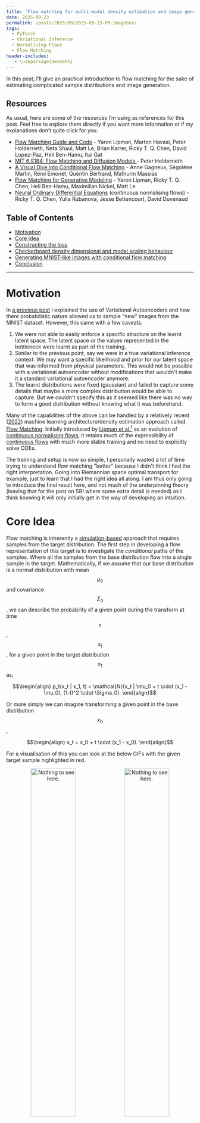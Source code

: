```yaml
---
title: 'Flow matching for multi-modal density estimation and image generation'
date: 2025-09-23
permalink: /posts/2025/09/2025-09-23-FM-ImageGen/
tags:
  - PyTorch
  - Variational Inference
  - Normalising Flows
  - Flow Matching
header-includes:
   - \usepackage{amsmath}
---
```



In this post, I’ll give an practical introduction to flow matching for the sake of estimating complicated sample distributions and image generation.


## Resources

As usual, here are some of the resources I’m using as references for this post. Feel free to explore them directly if you want more information or if my explanations don’t quite click for you.

- [Flow Matching Guide and Code](https://arxiv.org/abs/2412.06264) - Yaron Lipman, Marton Havasi, Peter Holderrieth, Neta Shaul, Matt Le, Brian Karrer, Ricky T. Q. Chen, David Lopez-Paz, Heli Ben-Hamu, Itai Gat
- [MIT 6.S184: Flow Matching and Diffusion Models ](https://www.youtube.com/watch?v=GCoP2w-Cqtg&list=PL57nT7tSGAAUDnli1LhTOoCxlEPGS19vH) - Peter Holderrieth
- [A Visual Dive into Conditional Flow Matching](https://dl.heeere.com/conditional-flow-matching/blog/conditional-flow-matching/) - Anne Gagneux, Ségolène Martin, Rémi Emonet, Quentin Bertrand, Mathurin Massias
- [Flow Matching for Generative Modeling](https://arxiv.org/abs/2210.02747) - Yaron Lipman, Ricky T. Q. Chen, Heli Ben-Hamu, Maximilian Nickel, Matt Le
- [Neural Ordinary Differential Equations](https://arxiv.org/abs/1806.07366) (continuous normalising flows) - Ricky T. Q. Chen, Yulia Rubanova, Jesse Bettencourt, David Duvenaud

## Table of Contents

- [Motivation](#motivationtraditional-autoencoders)
- [Core Idea](#core-idea)
- [Constructing the loss](#construction-of-the-conditional-flow-matching-loss)
- [Checkerboard density dimensional and modal scaling behaviour](#checkerboard-density-dimensional-and-modal-scaling-behaviour)
- [Generating MNIST-like images with conditional flow matching](#generating-mnist-like-images-conditional-flow-matching)
- [Conclusion](#conclusion)

---


# Motivation


In [a previous post](https://liamcpinchbeck.github.io/posts/2025/08/2025-09-08-VAEs/) I explained the use of Variational Autoencoders and how there probabilistic nature allowed us to sample "new" images from the MNIST dataset. However, this came with a few caveats:

1. We were not able to easily enforce a specific structure on the learnt latent space. The latent space or the values represented in the bottleneck were learnt as part of the training.
2. Similar to the previous point, say we were in a true variational inference context. We may want a specific likelihood and prior for our latent space that was informed from physical parameters. This would not be possible with a variational autoencoder without modifications that wouldn't make it a standard variational autoencoder anymore.
3. The learnt distributions were fixed (gaussian) and failed to capture some details that maybe a more complex distribution would be able to capture. But we couldn't specify this as it seemed like there was no way to form a good distribution without knowing what it was beforehand.

Many of the capabilities of the above can be handled by a relatively recent ([2022](https://arxiv.org/abs/2210.02747)) machine learning architecture/density estimation approach called [Flow Matching](https://arxiv.org/abs/2210.02747). Initially introduced by [Lipman et al.](https://arxiv.org/abs/2210.02747)[^FML] as an evolution of [continuous normalising flows](https://liamcpinchbeck.github.io/posts/2025/08/2025-08-07-ContNF/), it retains much of the expressibility of [continuous flows](https://liamcpinchbeck.github.io/posts/2025/08/2025-08-07-ContNF/) with much more stable training and no need to explicitly solve ODEs. 

The training and setup is now so simple, I personally wasted a lot of time trying to understand flow matching "better" because I didn't think I had the right interpretation. Going into Riemannian space optimal transport for example, just to learn that I had the right idea all along. I am thus only going to introduce the final result here, and not much of the underpinning theory (leaving that for the post on SBI where some extra detail _is_ needed) as I think knowing it will only initially get in the way of developing an intuition.

[^FML]: And recently there was a ___fantastic___ paper released by Meta (Facebook) that goes into much more detail than I will here while also starting from a lower bar of entry. HIGHLY HIGHLY HIGHLY recommend giving it a look [https://arxiv.org/abs/2412.06264](https://arxiv.org/abs/2412.06264).



# Core Idea

Flow matching is inherently a [simulation-based](https://simulation-based-inference.org/) approach that requires samples from the target distribution. The first step in developing a flow representation of this target is to investigate the _conditional_ paths of the samples. Where all the samples from the base distribution flow into a single sample in the target. Mathematically, if we assume that our base distribution is a normal distribution with mean $$\mu_0$$ and covariance $$\Sigma_0$$, we can describe the probability of a given point during the transform at time $$t$$, $$x_t$$, for a given point in the target distribution $$x_1$$ as,

$$\begin{align}
p_t(x_t | x_1, t) = \mathcal{N}(x_t | \mu_0 + t \cdot (x_1 - \mu_0), (1-t)^2 \cdot \Sigma_0).
\end{align}$$

Or more simply we can imagine transforming a given point in the base distribution $$x_0$$,


$$\begin{align}
x_t = x_0 + t \cdot (x_1 - x_0).
\end{align}$$


For a visualisation of this you can look at the below GIFs with the given target sample highlighted in red.


<div style="text-align: center;">
  <img 
      src="/files/BlogPostData/2025-09-fmfig/point_convergence_gifs/points_animation_0.gif" 
      alt="Nothing to see here." 
      title="Nothing to see here." 
      style="width: 49%; height: auto; border-radius: 8px;">
  <img 
      src="/files/BlogPostData/2025-09-fmfig/point_convergence_gifs/points_animation_100.gif" 
      alt="Nothing to see here." 
      title="Nothing to see here." 
      style="width: 49%; height: auto; border-radius: 8px;">
  <img 
      src="/files/BlogPostData/2025-09-fmfig/point_convergence_gifs/points_animation_300.gif" 
      alt="Nothing to see here." 
      title="Nothing to see here." 
      style="width: 49%; height: auto; border-radius: 8px;">
  <img 
      src="/files/BlogPostData/2025-09-fmfig/point_convergence_gifs/points_animation_400.gif" 
      alt="Nothing to see here." 
      title="Nothing to see here." 
      style="width: 49%; height: auto; border-radius: 8px;">
</div>


The probability path satisfied the conditions,

$$\begin{align}
p_t(x_t | x_1, t) =\begin{cases}
			\mathcal{N}(x_t | \mu_0, \Sigma_0), & \text{if }t\text{ = 0} \\
            \delta(x_t - x_1), & \text{if }t\text{ = 1}
		 \end{cases}
\end{align}$$

The underlying vector field $$u_t$$ that is driving this is then just[^rearrange],

[^rearrange]: You can rearrange this to just get $$x_1 - x_0$$ by plugging in the path above the equation.

$$\begin{align}
u_t(x_t | x_1, t) = \frac{x_1 - x_t}{1-t}
\end{align}$$

This just means that all the points are following straight lines more simply given via the transform equation above.

<div style="text-align: center;">
  <img 
      src="/files/BlogPostData/2025-09-fmfig/point_convergence_w_dynamic_vec_field_gifs/points_animation_0.gif" 
      alt="Nothing to see here." 
      title="Nothing to see here." 
      style="width: 49%; height: auto; border-radius: 0px;">
  <img 
      src="/files/BlogPostData/2025-09-fmfig/point_convergence_w_dynamic_vec_field_gifs/points_animation_100.gif" 
      alt="Nothing to see here." 
      title="Nothing to see here." 
      style="width: 49%; height: auto; border-radius: 0px;">
</div>
 
<div style="text-align: center; margin-top: 16px">
  <img 
      src="/files/BlogPostData/2025-09-fmfig/point_convergence_w_dynamic_vec_field_gifs/points_animation_300.gif" 
      alt="Nothing to see here." 
      title="Nothing to see here." 
      style="width: 49%; height: auto; border-radius: 0px;">
  <img 
      src="/files/BlogPostData/2025-09-fmfig/point_convergence_w_dynamic_vec_field_gifs/points_animation_400.gif" 
      alt="Nothing to see here." 
      title="Nothing to see here." 
      style="width: 49%; height: auto; border-radius: 0px;">
</div>

If we directly look at the vector field, not just individual trajectories, you can see that everywhere is just pointing towards the target distribution sample.


<div style="text-align: center;">
  <img 
      src="/files/BlogPostData/2025-09-fmfig/point_convergence_w_vec_field_gifs/points_animation_0.gif" 
      alt="Nothing to see here." 
      title="Nothing to see here." 
      style="width: 49%; height: auto; border-radius: 0px;">
  <img 
      src="/files/BlogPostData/2025-09-fmfig/point_convergence_w_vec_field_gifs/points_animation_100.gif" 
      alt="Nothing to see here." 
      title="Nothing to see here." 
      style="width: 49%; height: auto; border-radius: 0px;">
</div>
 
<div style="text-align: center; margin-top: 16px; margin-bottom: 16px">
  <img 
      src="/files/BlogPostData/2025-09-fmfig/point_convergence_w_vec_field_gifs/points_animation_300.gif" 
      alt="Nothing to see here." 
      title="Nothing to see here." 
      style="width: 49%; height: auto; border-radius: 0px;">
  <img 
      src="/files/BlogPostData/2025-09-fmfig/point_convergence_w_vec_field_gifs/points_animation_400.gif" 
      alt="Nothing to see here." 
      title="Nothing to see here." 
      style="width: 49%; height: auto; border-radius: 0px;">
</div>


This doesn't take into account the samples from the base distribution? The vector field we want is of course $$u_t(x_t)$$, not conditioned with respect to a specific target sample. We can take out this dependence by marginalising it out with respect to the probability path we defined above,

$$\begin{align}
u_t(x_t ; t) &= \int dx_1 u_t(x_t ; t, x_1) p(x_1 | x_t) \\
&= \int dx_1 u_t(x_t ; t, x_1) \frac{p(x_t | x_1)p(x_1)}{p(x_t)} \\
\end{align}$$

Which we can estimate with a couple rounds of monte carlo integration,

$$\begin{align}
u_t(x_t ; t) &= \int dx_1 u_t(x_t ; t, x_1) \frac{p(x_t | x_1)p(x_1)}{p(x_t)} \\
&\approx \frac{1}{N_i} \sum_s^{N_i} u_t(x_t ; t, x_1) \frac{p(x_t | x_1^i)}{p(x_t)}, \\
\end{align}$$

and with the same set of samples from the target distribution,

$$\begin{align}
p(x_t) &= \int dx_1 p(x_t | x_1)p(x_1) \\
&\approx \frac{1}{N_i} \sum_i^{N_i} p(x_t | x_1^i).
\end{align}$$

This gives us the following estimates for the vector field that transforms our base distribution to our target distribution.


<div style="text-align: center; margin-top: 16px">
  <img 
      src="/files/BlogPostData/2025-09-fmfig/simple_mapping_GIFs/real_dynamic_vector_field_no_samples.gif" 
      alt="Nothing to see here." 
      title="Nothing to see here." 
      style="width: 99%; height: auto; border-radius: 0px;">
</div>

<div style="text-align: center; margin-top: 8px">
  <img 
      src="/files/BlogPostData/2025-09-fmfig/simple_mapping_GIFs/real_dynamic_vector_field_no_field.gif" 
      alt="Nothing to see here." 
      title="Nothing to see here." 
      style="width: 99%; height: auto; border-radius: 0px;">
</div>

<div style="text-align: center; margin-top: 8px">
  <img 
      src="/files/BlogPostData/2025-09-fmfig/simple_mapping_GIFs/real_dynamic_vector_field.gif" 
      alt="Nothing to see here." 
      title="Nothing to see here." 
      style="width: 99%; height: auto; border-radius: 0px; margin-bottom: 16px">
</div>


And we can look at how the vector field is directly acting on the points themselves[^cute].

[^cute]: I've shown this GIF to multiple people and they all say it's "cute". I agree. But like why??

<div style="text-align: center; margin-top: 8px">
  <img 
      src="/files/BlogPostData/2025-09-fmfig/simple_mapping_GIFs/real_dynamic_vector_field_follow.gif" 
      alt="Nothing to see here." 
      title="Nothing to see here." 
      style="width: 99%; height: auto; border-radius: 0px; margin-bottom: 16px">
</div>

But mathematically the points on the left aren't even in the same space as the right (the space of $$x_0$$ is not the same as $$x_1$$ i.e. $$x_0 \neq x_1$$). Although they look that way, because of the way that I've put them in the gifs. What we're actually doing under the hood is transforming the space itself. The closest analogy I can come up with is that for whatever reason, we are interested in how a surfer is riding a wave (the samples), that were originally standing on a surfboard (space being transformed), and the wave (vector field) is pushing the board (space the samples inhabit) not exactly the surfer (samples)[^surfer]. And the surfer (samples) are in the exact same position relative to the board (base distribution sample space).

[^surfer]: You can tell that I'm a surfer dude...(sarcasm)

So, we can also look at how the samples actually just inhabit the space deforming, not exactly samples moving through a static space. As more correctly shown below.

<div style="text-align: center; margin-top: 8px">
  <img 
      src="/files/BlogPostData/2025-09-fmfig/simple_mapping_GIFs/real_dynamic_vector_field_grid.gif" 
      alt="Nothing to see here." 
      title="Nothing to see here." 
      style="width: 99%; height: auto; border-radius: 0px; margin-bottom: 16px">
  <img 
      src="/files/BlogPostData/2025-09-fmfig/simple_mapping_GIFs/real_dynamic_vector_field_grid_fine.gif" 
      alt="Nothing to see here." 
      title="Nothing to see here." 
      style="width: 99%; height: auto; border-radius: 0px; margin-bottom: 16px">
  <img 
      src="/files/BlogPostData/2025-09-fmfig/simple_mapping_GIFs/real_dynamic_vector_field_grid_with_samples.gif" 
      alt="Nothing to see here." 
      title="Nothing to see here." 
      style="width: 99%; height: auto; border-radius: 0px; margin-bottom: 16px">
</div>

But this approach would not be feasible for large dimensions or really pathologically shaped distributions. So instead, we try to represent the vector field with a neural network. And boom, that's flow matching.

Here's one I prepared earlier for the above example.

<div style="text-align: center; margin-top: 16px">
  <img 
      src="/files/BlogPostData/2025-09-fmfig/simple_mapping_GIFs/simple_mapping.gif" 
      alt="Nothing to see here." 
      title="Nothing to see here." 
      style="width: 99%; height: auto; border-radius: 0px;">
</div>

However, if we want to avoid the monte carlo estimation, then how do we tell the network how to improve, i.e. what should we make the loss?

# Construction of the conditional flow matching loss

What we would want to do is called the _flow matching loss_. We sample in time, the base distribution samples and the target distribution samples, and minimise the difference between our approximated vector field $$v_t^\varphi$$ and the exact vector field $$u_t$$.

$$\begin{align}
L_{FM}(\varphi) = \mathbb{E}_{t, X_t}||v(x_t; t, \varphi) - u_t(x_t;t)||^2
\end{align}$$


Where the double bars and square denote the 2-norm. But this requires that we have $$u_t$$, which kind of defeats the point of making an approximate version...

And now instead of going through the full derivation[^fmgac] I'm just going to motivate what will essentially be an Ansatz. The following is called the conditional flow matching loss.

[^fmgac]: Again, I recommend Meta's paper on the topic [https://arxiv.org/abs/2412.06264](https://arxiv.org/abs/2412.06264) if you want something more in-depth.

$$\begin{align}
L_{CFM}(\varphi) = \mathbb{E}_{t, X_t, X_1}\vert\vert v(x_t; t, \varphi) - u_t(x_t|x_1;t)\vert\vert^2
\end{align}$$

We can then simplify this by plugging in our version of $$u_t(x_t\vert x_1;t)$$,

$$\begin{align}
L_{CFM}(\varphi) &= \mathbb{E}_{t, X_t, X_1}||v(x_t; t, \varphi) - u_t(x_t|x_1;t)||^2 \\
&= \mathbb{E}_{t, X_t, X_1}||v(x_t; t, \varphi) - \frac{x_1-x_t}{1-t}||^2 \\
&= \mathbb{E}_{t, X_0, X_1}||v(x_t; t, \varphi) - \frac{x_1-(x_0 + t(x_1-x_0))}{1-t}||^2 \\
&= \mathbb{E}_{t, X_0, X_1}||v(x_t; t, \varphi) - \frac{(1-t)x_1 - (1-t)x_0}{1-t}||^2 \\
&= \mathbb{E}_{t, X_0, X_1}||v(x_t; t, \varphi) - (x_1 - x_0)||^2.
\end{align}$$

For the above this comes from the fact that if we have a given $$x_0$$ and a given $$x_1$$ then the vector field between them should literally just be the vector from one to the other $$u = x_1 - x_0$$. We'll stick to the original for ease-of-derivations.


It turns out the gradient of $$L_{FM}$$ and $$L_{CFM}$$ with respect to $$\varphi$$ are the same. Which if so, means that they are effectively the same thing, at least to us. During training we use the gradients, not strictly the value of the loss. 

We can show that the two gradients are the same by a little algebraic magic with the conditional flow matching loss.

First I'll just again note that the average of the vector field with respect to $$p_t(x_t\vert x_1)$$ would theoretically give us the exact transformation vector field.

$$\begin{align}
u_t(x_t;t) = \mathbb{E}_{X_1}\left[u_t(x|x_1;t) \right]
\end{align}$$

We can expand the squared norm using some the inner product identity.  

$$\begin{align}
|| A -B ||^2 &= || A -C + C- B ||^2 \\
&= \langle (A - C) + (C - B), (A - C) + (C - B) \rangle \\
&= || A - C ||^2  + 2 \langle A - C, C - B\rangle + || C - B ||^2 \\
\end{align}$$

And a little thing with expectations over inner products where $$C$$ is not a function of $$A$$.

$$\begin{align}
\mathbb{E}_{A} \langle C, f(A) \rangle &= \mathbb{E}_{A} \sum_i C_i \cdot (f(A))_i \\
&=  \sum_i C_i \cdot \mathbb{E}_{A}(f(A))_i \\
&=  \langle C,  \mathbb{E}_{A}(f(A))\rangle \\
\end{align}$$


Using these, we can expand the conditional flow matching loss.


$$\begin{align}
L_{CFM}(\varphi) = \mathbb{E}_{t, X_t, X_1}&||v(x_t; t, \varphi) - u_t(x_t|x_1;t)||^2 \\
= \mathbb{E}_{t, X_t, X_1}&||v(x_t; t, \varphi) -u_t(x_t;t) + u_t(x_t;t)- u_t(x|x_1;t)||^2 \\
= \mathbb{E}_{t, X_t, X_1}& \left[ v(x_t; t, \varphi) -u_t(x_t;t)||^2 \right. \\
&\left. + 2 \langle v(x_t; t, \varphi) -u_t(x_t;t), u_t(x_t;t)- u_t(x|x_1;t)\rangle \right. \\
&\left. + ||u_t(x_t;t)- u_t(x_t|x_1;t)^2 \right] \\
= \mathbb{E}_{t, X_t, X_1}&\left[||v(x_t; t, \varphi) -u_t(x_t|x_1;t)||^2\right] \\
&\;\; + 2\mathbb{E}_{t, X_t, X_1}\left[\langle v(x_t; t, \varphi) -u_t(x_t;t), u_t(x_t;t)- u_t(x_t|x_1;t)\rangle\right] \\
&\;\; + \mathbb{E}_{t, X_t, X_1}\left[||u_t(x_t;t)- u_t(x_t|x_1;t)||^2\right] \\
= L_{FM}(\varphi&)\\
&\;\; + 2\mathbb{E}_{t, X_t}\left[\langle v(x_t; t, \varphi) -u_t(x_t;t), u_t(x_t;t)- \mathbb{E}_{X_1|X_t}u_t(x_t|x_1;t)\rangle\right] \\
&\;\; + \mathbb{E}_{t, X_t, X_1}\left[||u_t(x_t;t)- u_t(x_t|x_1;t)||^2\right] \\
= L_{FM}(\varphi&)+ \mathbb{E}_{t, X_t, X_1}\left[||u_t(x_t;t)- u_t(x_t|x_1;t)||^2\right] \\
\end{align}$$

And the second term here doesn't depend on $$\varphi$$ so $$\nabla_\varphi L_{CFM}(\varphi) =\nabla_\varphi L_{FM}(\varphi)$$.



# Checkerboard density: Dimensionality and modal scaling behaviour

Now let's look at a full example. Let's say that for whatever reason we want to create a flow representation of the following sample distribution.

<div style="text-align: center;">
  <img 
      src="/files/BlogPostData/2025-09-fmfig/checkerboard/CheckerBoard_Samples_8x8.png" 
      alt="Nothing to see here." 
      title="Nothing to see here." 
      style="width: 79%; height: auto; border-radius: 8px;">
</div>

With typical approaches, they would not have great time. As the distribution is extremely multi-modal. But to a flow matching model, this is pretty simple. The actual object that we are modelling is the vector field transporting the samples, which is just a function that we need to approximate with inputs and outputs. So, we can throw a pretty standard MLP network in as our approximate vector field.


```python
from torch import nn
import torch

class Block(nn.Module):
    def __init__(self, channels=512):
        super().__init__()
        self.ff = nn.Linear(channels, channels)
        self.act = nn.ReLU()

    def forward(self, x):
        return self.act(self.ff(x))

class FlowMLP(nn.Module):
    def __init__(self, channels_data=2, layers=5, channels=512):
        super().__init__()

        self.in_projection = nn.Linear(channels_data, channels)

        concat_dim = channels + channels
        self.concat_projection = nn.Linear(concat_dim, channels)

        self.blocks = nn.Sequential(*[
            CondBlock(channels) for _ in range(layers)
        ])
        self.out_projection = nn.Linear(channels, channels_data)

        self.t_mlp = nn.Sequential(
            nn.Linear(1, 128),
            nn.ReLU(),
            nn.Linear(128, channels)
        )


    def forward(self, x, t):

        x = self.in_projection(x)
        t = t.unsqueeze(-1)  
        t = self.t_mlp(t) # Learn an embedded depency on t

        # Concatenate and project
        h = torch.cat([x, t], dim=-1)
        h = self.concat_projection(h)

        # Pass through MLP
        h = self.blocks(h)
        h = self.out_projection(h)
        return h
```


Our training loop is then just implementing the loss that we have above for `checkerboard_samples`.

```python
from tqdm.notebook import tqdm, trange

training_steps = 2_000

optim = torch.optim.AdamW(model.parameters(), lr=1e-3)
batch_size = 256
pbar = trange(training_steps)
losses = []
for i in pbar:
    # Selecting random batches of our target distribution to lower 
        # the computational cost
    x1 = checkerboard_samples[torch.randint(data.size(0), (batch_size,))]

    # Sampling the same number samples from the base distribution 
    x0 = torch.randn_like(x1) 

    # Calculating x_1 - x_0
    target = x1 - x0

    # Sampling time
    t = torch.rand(x1.size(0))

    # Sample paths / generating X_t
    xt = (1 - t[:, None]) * x0 + t[:, None] * x1

    # Getting out v(x_t;t)
    pred = model(xt, t)  # also add t here

    # Implementing our loss
    loss = ((target - pred)**2).mean()
    loss.backward()
    optim.step()
    optim.zero_grad()
    if (i +1)% 100==0:
        pbar.set_postfix(loss=loss.item())
    losses.append(loss.item())
```

After training for a few thousand steps I get the following (plus a bonus).

<div style="text-align: center;">
  <img 
      src="/files/BlogPostData/2025-09-fmfig/checkerboard/checkerboard_8x8.gif" 
      alt="Nothing to see here." 
      title="Nothing to see here." 
      style="width: 49%; height: auto; border-radius: 8px;">
  <img 
      src="/files/BlogPostData/2025-09-fmfig/checkerboard/checkerboard_5x5.gif" 
      alt="Nothing to see here." 
      title="Nothing to see here." 
      style="width: 49%; height: auto; border-radius: 8px;">
</div>

Now it's not perfect, but that's just because I couldn't be bothered training for any longer. But it does allow us to now investigate how the training costs of this kind of approach scales for different aspects of this distribution. 

Due to the strict nature of the distribution, we can create a very clear training target of the fraction of samples inside the relevant squares. For my sanity, we'll say that we want the same level of quality as in the above GIFs. Meaning that the minimum fraction of samples contained with a given square compared to the fraction it should have was XX. 

For reference, this is how the samples look in 3D.

<div style="text-align: center;">
  <img 
      src="/files/BlogPostData/2025-09-fmfig/checkerboard/combined_checkerboard_full_3d.gif" 
      alt="Nothing to see here." 
      title="Nothing to see here." 
      style="width: 120%; height: auto; border-radius: 0px;">
</div>


*** Insert really cool figure showing how many more training steps it takes to go from 8 --> 72 modes ***

*** Insert really cool figure showing how many more training steps it takes to go from 2 --> 8 dimensions ***

*** Insert really cool figures showing how many more training steps it takes to go from 2 --> 8 dimensions as a function of the modes ***




# Generating MNIST-like images (conditional flow matching)

One of the main uses for Flow Matching is image generation. You train the flow on samples of pixel data, where each pixel is it's own dimension. If we want to train the flow to generate images of 3s then we simply need to give it images of 3s.

```python
from torchvision.datasets import MNIST
import torchvision.transforms as transforms
from torch.utils.data import DataLoader
from torch.utils.data import Subset

mps = False #torch.mps.is_available()

DEVICE = torch.device("mps" if mps else "cpu")
torch.set_default_device(DEVICE)
dataset_path = '~/datasets'
batch_size = 32

mnist_transform = transforms.Compose([
        transforms.ToTensor(),
])

kwargs = {'num_workers': 1, 'pin_memory': True} 
# Load datasets
train_dataset = MNIST(dataset_path, transform=mnist_transform, train=True, download=True)
test_dataset  = MNIST(dataset_path, transform=mnist_transform, train=False, download=True)

# Get indices of only "3"s
train_indices = [i for i, t in enumerate(train_dataset.targets) if t == 3]
test_indices  = [i for i, t in enumerate(test_dataset.targets) if t == 3]

# Create filtered datasets
train_dataset_3 = Subset(train_dataset, train_indices)
test_dataset_3  = Subset(test_dataset, test_indices)

# DataLoaders
train_loader_3 = DataLoader(train_dataset_3, batch_size=batch_size, shuffle=True, drop_last=True)
test_loader_3  = DataLoader(test_dataset_3, batch_size=batch_size, shuffle=False, drop_last=True)
```

and then train in much the same way as we did before. Flattening out the image so we get 784-dimensional 'samples'.

```python
from tqdm.notebook import tqdm, trange


x_dim  = 784

model = FlowMLP(
    channels_data=x_dim, 
    layers=8, 
    channels=128)


optimizer = torch.optim.AdamW(model.parameters(), lr=1e-3)

epochs = 1000

tbar = trange(epochs)
losses = []
for epoch in tbar:
    overall_loss = 0
    for batch_idx, (x, _) in enumerate(train_loader_3):

        x1 = x.view(batch_size, x_dim)
        x1 = x1.to(DEVICE)

        x0 = torch.randn_like(x1)

        t = torch.rand(x1.size(0))

        target = (x1 - x0)

        xt = (1 - t[:, None]) * x0 + t[:, None] * x1

        pred = model(xt, t)  # also add t here

        loss = ((target - pred)**2).mean()
        
        overall_loss += loss.item()

        loss.backward()
        optimizer.step()
        optimizer.zero_grad()

    losses.append(overall_loss/ (batch_idx*batch_size))
    tbar.set_postfix({"Epoch Loss": overall_loss / (batch_idx*batch_size)})
```

This allows us to generate just images of threes. 


<div style="text-align: center;">
  <img 
      src="/files/BlogPostData/2025-09-fmfig/mnist/three_flow.gif" 
      alt="Nothing to see here." 
      title="Nothing to see here." 
      style="width: 80%; height: auto; border-radius: 0px;">
</div>

This is a little restrictive though. What if we want to generate images of 4s? Well we'd have to re-run the above for every single number which is a little annoying. And this is just when we have 10 discrete variables. 

What if we want to make it more general? Well in that case we would have use [conditional flow matching](https://dl.heeere.com/conditional-flow-matching/blog/conditional-flow-matching/), where we add conditional variables into our representation. 

Much like conditional normalising flows (my post on the subject can be found [here](https://liamcpinchbeck.github.io/posts/2025/08/2025-08-10-CondNF/)) our above framework barely changes as the primary goal was to create a representation for the models in our target probability distribution. The labels of whether the numbers are 3s, 4s or etc are not these variables, and simply encode a dependency. 

Essentially, if the input is a 3, then we need to change the path that the samples take. i.e. we just need the vector field to have information about the label and that's it.

Hence, our flow matching network barely changes, we just add an extra embedding for the labels (using the variable y in the below code).

```python

class CondFlowMLP(nn.Module):
    def __init__(self, channels_data=2, layers=5, channels=512, num_classes=10, channels_y=512):
        super().__init__()
        # Projection layers
        self.in_projection = nn.Linear(channels_data, channels)

        self.label_emb = nn.Embedding(num_classes, channels_y)

        # Concatenation projection (data + t + y → hidden)
        concat_dim = channels + channels + channels_y
        self.concat_projection = nn.Linear(concat_dim, channels)

        # Backbone MLP
        self.blocks = nn.Sequential(*[
            Block(channels) for _ in range(layers)
        ])
        self.out_projection = nn.Linear(channels, channels_data)

        self.t_mlp = nn.Sequential(
            nn.Linear(1, 128),
            nn.ReLU(),
            nn.Linear(128, channels)
        )



    def forward(self, x, t, y):
        # Encode inputs
        x = self.in_projection(x)
        t = t.unsqueeze(-1)  # [batch, 1]
        t = self.t_mlp(t) # Learn an embedded depency on t
        y = self.label_emb(y)

        # Concatenate and project
        h = torch.cat([x, t, y], dim=-1)
        h = self.concat_projection(h)

        # Pass through MLP
        h = self.blocks(h)
        h = self.out_projection(h)
        return h
```

And the training just needs to feed the labels into the model. (If you want to do this yourself this took about 12 minutes on my machine.)


```python
from torchvision.datasets import MNIST
import torchvision.transforms as transforms
from torch.utils.data import DataLoader
from torch.utils.data import Subset

mps = False #torch.mps.is_available()

DEVICE = torch.device("mps" if mps else "cpu")
torch.set_default_device(DEVICE)
dataset_path = '~/datasets'
batch_size = 128

mnist_transform = transforms.Compose([
        transforms.ToTensor(),
])

kwargs = {'num_workers': 1, 'pin_memory': True} 
# Load datasets
train_dataset = MNIST(dataset_path, transform=mnist_transform, train=True, download=True)
test_dataset  = MNIST(dataset_path, transform=mnist_transform, train=False, download=True)

# DataLoaders
train_loader_general = DataLoader(train_dataset, batch_size=batch_size, shuffle=True, drop_last=True)
test_loader_general  = DataLoader(test_dataset, batch_size=batch_size, shuffle=False, drop_last=True)

from tqdm.notebook import tqdm, trange


x_dim  = 784

model = CondFlowMLP(
    channels_data=x_dim, 
    layers=8, 
    channels=128)


optimizer = torch.optim.AdamW(model.parameters(), lr=5e-4)

epochs = 200

tbar = trange(epochs)
losses = []
for epoch in tbar:
    overall_loss = 0
    for batch_idx, (x, label) in enumerate(train_loader_general):

        x1 = x.view(batch_size, x_dim)
        x1 = x1.to(DEVICE)

        x0 = torch.randn_like(x1)

        t = torch.rand(x1.size(0))

        target = (x1 - x0)

        xt = (1 - t[:, None]) * x0 + t[:, None] * x1

        pred = model(xt, t, label)  # also add t here

        loss = ((target - pred)**2).mean()
        
        overall_loss += loss.item()

        loss.backward()
        optimizer.step()
        optimizer.zero_grad()

    losses.append(overall_loss/ (batch_idx*batch_size))
    tbar.set_postfix({"Epoch Loss": overall_loss / (batch_idx*batch_size)})
```


Now we can make arbitrary GIFs for whatever numbers we want. The below use the same network, I just feed in the relevant number.


<div style="text-align: center;">
  <img 
      src="/files/BlogPostData/2025-09-fmfig/mnist/four_flow.gif" 
      alt="Nothing to see here." 
      title="Nothing to see here." 
      style="width: 49%; height: auto; border-radius: 0px;">
  <img 
      src="/files/BlogPostData/2025-09-fmfig/mnist/five_flow.gif" 
      alt="Nothing to see here." 
      title="Nothing to see here." 
      style="width: 49%; height: auto; border-radius: 0px;">
</div>




# Conclusion

Hope you learnt a little about flow matching! One thing that I left out is that you can get functional representations for the target distribution with this approach, it just requires a little extra work. I'll go through that in a dedicated post on the SBI method "Flow Matching for Posterior Estimation" otherwise known as FMPE.



